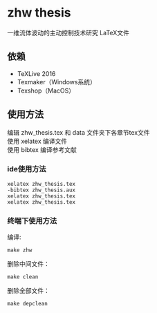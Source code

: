   # zhw thesis

一维流体波动的主动控制技术研究 LaTeX文件

## 依赖

+ TeXLive 2016
+ Texmaker（Windows系统）
+ Texshop（MacOS）

## 使用方法
编辑 zhw_thesis.tex 和 data 文件夹下各章节tex文件    
使用 xelatex 编译文件    
使用 bibtex 编译参考文献    

### ide使用方法    

```
xelatex zhw_thesis.tex
-bibtex zhw_thesis.aux
xelatex zhw_thesis.tex
xelatex zhw_thesis.tex
```

### 终端下使用方法     
编译:    

```
make zhw
```   

删除中间文件：    
```
make clean
```
删除全部文件：

```
make depclean
```